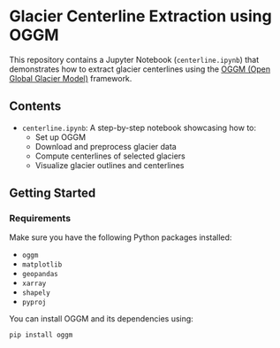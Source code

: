 # Glacier Centerline Extraction using OGGM

This repository contains a Jupyter Notebook (`centerline.ipynb`) that demonstrates how to extract glacier centerlines using the [OGGM (Open Global Glacier Model)](https://oggm.org/) framework. 

## Contents

- `centerline.ipynb`: A step-by-step notebook showcasing how to:
  - Set up OGGM
  - Download and preprocess glacier data
  - Compute centerlines of selected glaciers
  - Visualize glacier outlines and centerlines

## Getting Started

### Requirements

Make sure you have the following Python packages installed:
- `oggm`
- `matplotlib`
- `geopandas`
- `xarray`
- `shapely`
- `pyproj`

You can install OGGM and its dependencies using:
```bash
pip install oggm
